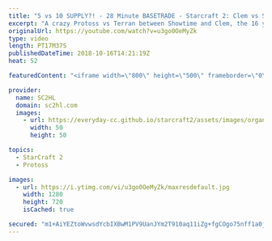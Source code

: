 ```yaml
---
title: "5 vs 10 SUPPLY?! - 28 Minute BASETRADE - Starcraft 2: Clem vs Showtime"
excerpt: "A crazy Protoss vs Terran between Showtime and Clem, the 16 year old Starcraft 2 pro. Who will win the Basetrade?   ► Find the WCS Valencia Vods here: https://www.youtube.com/user/WCSStarCraft ► http://bit.ly/SC2HLsubscribe - SUBSCRIBE to SC2HL!    Thank you for watching our videos! Subscribe for more"
originalUrl: https://youtube.com/watch?v=u3go0OeMyZk
type: video
length: PT17M37S
publishedDateTime: 2018-10-16T14:21:19Z
heat: 52

featuredContent: "<iframe width=\"800\" height=\"500\" frameborder=\"0\" src=\"https://www.youtube.com/embed/u3go0OeMyZk\" allow=\"accelerometer; autoplay; encrypted-media; gyroscope; picture-in-picture\" allowfullscreen></iframe>"

provider:
  name: SC2HL
  domain: sc2hl.com
  images:
    - url: https://everyday-cc.github.io/starcraft2/assets/images/organizations/sc2hl.com-50x50.jpg
      width: 50
      height: 50

topics:
  - StarCraft 2
  - Protoss

images:
  - url: https://i.ytimg.com/vi/u3go0OeMyZk/maxresdefault.jpg
    width: 1280
    height: 720
    isCached: true

secured: "m1+AiYEZtoWvwsdYcbIXBwM1PV9UanJYm2T910aq11iZg+fgCOgo75nff1a0jeN+EsQkl8m9MghOOr5bLX56w35tTE2WxrF86k5u+aav227Cf78uLamtn6xNR3y3RbLVQC/qqWDnlT2JWy/J4yXXgEzIYfLAssDQxxHA/9NMpBjSxO2oh+r/gV8m31boGbbe09gMqZM73sCex4j0cT7+68uSMLaQFKZSD32snVSkXezaH23m32tAS+KU1ut5V0DAFCC0xPxCsg30dEy0FIbrcx2HVpD4p2Afv6yCk2Ib+slHr89kOuUaNjkWE3SsKzQxf+9QAgJciu8GYH5LwTtNG+P2iL98pNQXNY2NSJMm4SRmgPQMat6GHOkLg+1cah8fZCBXBHwMxVjxPKFek43wYxROgiR84OdbvqtNK2SK4SDXavEqoh0dBm3ljqVE8Ptp;V3B7riO+ymk4FM9jptoc3g=="
---
```


